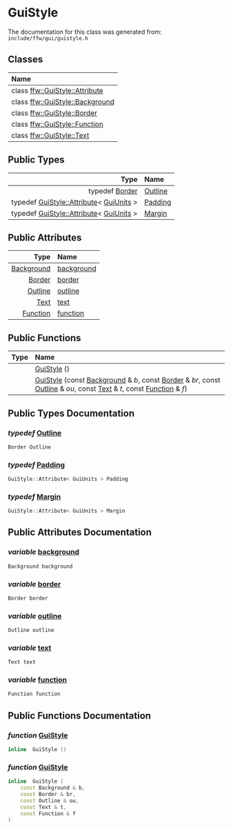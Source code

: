 GuiStyle
===================================


The documentation for this class was generated from: `include/ffw/gui/guistyle.h`



## Classes

| Name |
|:-----|
| class [ffw::GuiStyle::Attribute](ffw_GuiStyle_Attribute.html) |
| class [ffw::GuiStyle::Background](ffw_GuiStyle_Background.html) |
| class [ffw::GuiStyle::Border](ffw_GuiStyle_Border.html) |
| class [ffw::GuiStyle::Function](ffw_GuiStyle_Function.html) |
| class [ffw::GuiStyle::Text](ffw_GuiStyle_Text.html) |


## Public Types

| Type | Name |
| -------: | :------- |
| typedef [Border](ffw_GuiStyle_Border.html) | [Outline](#45875f08) |
| typedef [GuiStyle::Attribute](ffw_GuiStyle_Attribute.html)< [GuiUnits](ffw_GuiUnits.html) > | [Padding](#82b7d280) |
| typedef [GuiStyle::Attribute](ffw_GuiStyle_Attribute.html)< [GuiUnits](ffw_GuiUnits.html) > | [Margin](#77df323f) |


## Public Attributes

| Type | Name |
| -------: | :------- |
|  [Background](ffw_GuiStyle_Background.html) | [background](#17e70e6d) |
|  [Border](ffw_GuiStyle_Border.html) | [border](#ac67ee1d) |
|  [Outline](ffw_GuiStyle.html#45875f08) | [outline](#fd9cf55f) |
|  [Text](ffw_GuiStyle_Text.html) | [text](#95de247d) |
|  [Function](ffw_GuiStyle_Function.html) | [function](#3001baa5) |


## Public Functions

| Type | Name |
| -------: | :------- |
|   | [GuiStyle](#919fc827) ()  |
|   | [GuiStyle](#cccebe00) (const [Background](ffw_GuiStyle_Background.html) & _b_, const [Border](ffw_GuiStyle_Border.html) & _br_, const [Outline](ffw_GuiStyle.html#45875f08) & _ou_, const [Text](ffw_GuiStyle_Text.html) & _t_, const [Function](ffw_GuiStyle_Function.html) & _f_)  |


## Public Types Documentation

### _typedef_ <a id="45875f08" href="#45875f08">Outline</a>

```cpp
Border Outline
```



### _typedef_ <a id="82b7d280" href="#82b7d280">Padding</a>

```cpp
GuiStyle::Attribute< GuiUnits > Padding
```



### _typedef_ <a id="77df323f" href="#77df323f">Margin</a>

```cpp
GuiStyle::Attribute< GuiUnits > Margin
```





## Public Attributes Documentation

### _variable_ <a id="17e70e6d" href="#17e70e6d">background</a>

```cpp
Background background
```



### _variable_ <a id="ac67ee1d" href="#ac67ee1d">border</a>

```cpp
Border border
```



### _variable_ <a id="fd9cf55f" href="#fd9cf55f">outline</a>

```cpp
Outline outline
```



### _variable_ <a id="95de247d" href="#95de247d">text</a>

```cpp
Text text
```



### _variable_ <a id="3001baa5" href="#3001baa5">function</a>

```cpp
Function function
```





## Public Functions Documentation

### _function_ <a id="919fc827" href="#919fc827">GuiStyle</a>

```cpp
inline  GuiStyle () 
```



### _function_ <a id="cccebe00" href="#cccebe00">GuiStyle</a>

```cpp
inline  GuiStyle (
    const Background & b,
    const Border & br,
    const Outline & ou,
    const Text & t,
    const Function & f
) 
```





